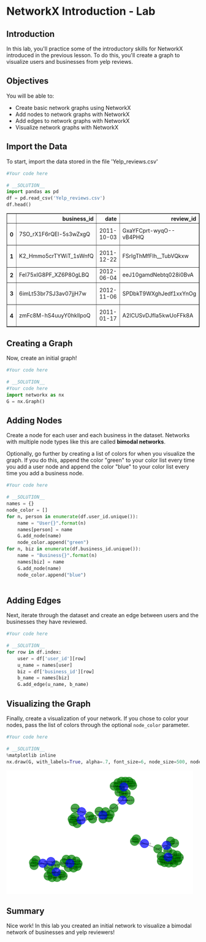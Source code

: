 
# NetworkX Introduction - Lab

## Introduction

In this lab, you'll practice some of the introductory skills for NetworkX introduced in the previous lesson.
To do this, you'll create a graph to visualize users and businesses from yelp reviews.
## Objectives

You will be able to:
* Create basic network graphs using NetworkX
* Add nodes to network graphs with NetworkX
* Add edges to network graphs with NetworkX
* Visualize network graphs with NetworkX

## Import the Data

To start, import the data stored in the file 'Yelp_reviews.csv'


```python
#Your code here
```


```python
# __SOLUTION__ 
import pandas as pd
df = pd.read_csv('Yelp_reviews.csv')
df.head()
```




<div>
<style scoped>
    .dataframe tbody tr th:only-of-type {
        vertical-align: middle;
    }

    .dataframe tbody tr th {
        vertical-align: top;
    }

    .dataframe thead th {
        text-align: right;
    }
</style>
<table border="1" class="dataframe">
  <thead>
    <tr style="text-align: right;">
      <th></th>
      <th>business_id</th>
      <th>date</th>
      <th>review_id</th>
      <th>stars</th>
      <th>text</th>
      <th>type</th>
      <th>user_id</th>
      <th>cool</th>
      <th>useful</th>
      <th>funny</th>
    </tr>
  </thead>
  <tbody>
    <tr>
      <th>0</th>
      <td>7SO_rX1F6rQEl-5s3wZxgQ</td>
      <td>2011-10-03</td>
      <td>GxaYFCprt-wyqO--vB4PHQ</td>
      <td>4</td>
      <td>After my last review, somewhat scathing regard...</td>
      <td>review</td>
      <td>J3I2NClEbD1Xr8lOdjxlqQ</td>
      <td>1</td>
      <td>2</td>
      <td>1</td>
    </tr>
    <tr>
      <th>1</th>
      <td>K2_Hmmo5crTYWiT_1sWnfQ</td>
      <td>2011-12-22</td>
      <td>FSrIgThMfFIh__TubVQkxw</td>
      <td>3</td>
      <td>Ok, so I'm catching up on past-due reviews.  F...</td>
      <td>review</td>
      <td>J3I2NClEbD1Xr8lOdjxlqQ</td>
      <td>0</td>
      <td>0</td>
      <td>0</td>
    </tr>
    <tr>
      <th>2</th>
      <td>FeI75xIG8PF_XZ6P80gLBQ</td>
      <td>2012-06-04</td>
      <td>eeJ10gamdNebtq028i0BvA</td>
      <td>3</td>
      <td>I want to like Turf, but the food is just okay...</td>
      <td>review</td>
      <td>64YY0h0ZAR2nbzxbx0IwJg</td>
      <td>2</td>
      <td>1</td>
      <td>0</td>
    </tr>
    <tr>
      <th>3</th>
      <td>6imLt53br7SJ3av07jjH7w</td>
      <td>2012-11-06</td>
      <td>SPDbkT9WXghJedf1xxYnOg</td>
      <td>5</td>
      <td>It's the place to be. \n\nI went before headin...</td>
      <td>review</td>
      <td>Ypz7hxOCnrg8Y8vxHJU-sQ</td>
      <td>0</td>
      <td>0</td>
      <td>0</td>
    </tr>
    <tr>
      <th>4</th>
      <td>zmFc8M-hS4uuyY0hklIpoQ</td>
      <td>2011-01-17</td>
      <td>A2lCUSvDJfIa5kwUoFFk8A</td>
      <td>4</td>
      <td>A definite favorite in the neighborhood.\n\nTh...</td>
      <td>review</td>
      <td>nDBly08j5URmrHQ2JCbyiw</td>
      <td>2</td>
      <td>3</td>
      <td>2</td>
    </tr>
  </tbody>
</table>
</div>



## Creating a Graph

Now, create an initial graph!


```python
#Your code here
```


```python
# __SOLUTION__ 
#Your code here
import networkx as nx
G = nx.Graph()
```

## Adding Nodes

Create a node for each user and each business in the dataset. Networks with multiple node types like this are called **bimodal networks**.

Optionally, go further by creating a list of colors for when you visualize the graph. If you do this, append the color "green" to your color list every time you add a user node and append the color "blue" to your color list every time you add a business node.


```python
#Your code here
```


```python
# __SOLUTION__ 
names = {}
node_color = []
for n, person in enumerate(df.user_id.unique()):
    name = "User{}".format(n)
    names[person] = name
    G.add_node(name)
    node_color.append("green")
for n, biz in enumerate(df.business_id.unique()):
    name = "Business{}".format(n)
    names[biz] = name
    G.add_node(name)
    node_color.append("blue")
    
```

## Adding Edges

Next, iterate through the dataset and create an edge between users and the businesses they have reviewed.


```python
#Your code here
```


```python
# __SOLUTION__ 
for row in df.index:
    user = df['user_id'][row]
    u_name = names[user]
    biz = df['business_id'][row]
    b_name = names[biz]
    G.add_edge(u_name, b_name)
```

## Visualizing the Graph

Finally, create a visualization of your network. If you chose to color your nodes, pass the list of colors through the optional `node_color` parameter.


```python
#Your code here
```


```python
# __SOLUTION__ 
%matplotlib inline
nx.draw(G, with_labels=True, alpha=.7, font_size=6, node_size=500, node_color=node_color)
```


![png](index_files/index_16_0.png)


## Summary

Nice work! In this lab you created an initial network to visualize a bimodal network of businesses and yelp reviewers!
